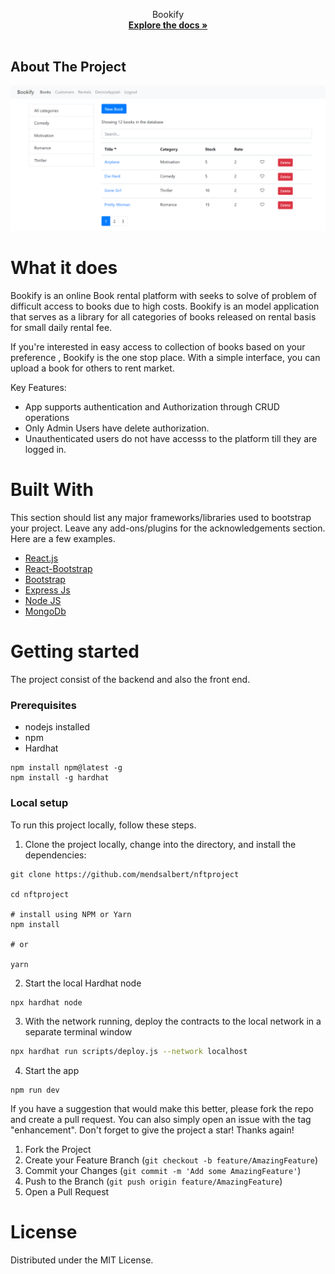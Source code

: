 <div align="center">
  <p align="center">
    Bookify
    <br />
    <a href="https://github.com/dennisappiahALX/bookify"><strong>Explore the docs »</strong></a>
    <br />
    <br />
  </p>
</div>

<!-- ABOUT THE PROJECT -->

## About The Project

<img src="https://github.com/dennisappiahALX/bookify/blob/master/frontend/src/images/Bookify_deleted.png" alt="screenshot" width="" >

# What it does

Bookify is an online Book rental platform with seeks to solve of problem of difficult access to books due to high
costs. Bookify is an model application that serves as a library for all categories of books released on rental basis for small daily rental fee.

If you're interested in easy access to collection of books based on your preference , Bookify is the one stop place. With a simple interface, you can upload a book for others to rent market.

Key Features:

- App supports authentication and Authorization through CRUD operations
- Only Admin Users have delete authorization.
- Unauthenticated users do not have accesss to the platform till they are logged in.

# Built With

This section should list any major frameworks/libraries used to bootstrap your project. Leave any add-ons/plugins for the acknowledgements section. Here are a few examples.

- [React.js](https://reactjs.org/)
- [React-Bootstrap](https://react-bootstrap.github.io/)
- [Bootstrap](https://getbootstrap.com/)
- [Express Js](https://docs.soliditylang.org/en/v0.8.13/)
- [Node JS](https://ipfs.io/)
- [MongoDb](https://ipfs.io/)

# Getting started

The project consist of the backend and also the front end.

### Prerequisites

- nodejs installed
- npm
- Hardhat

```
npm install npm@latest -g
npm install -g hardhat
```

### Local setup

To run this project locally, follow these steps.

1. Clone the project locally, change into the directory, and install the dependencies:

```
git clone https://github.com/mendsalbert/nftproject

cd nftproject

# install using NPM or Yarn
npm install

# or

yarn
```

2. Start the local Hardhat node

```sh
npx hardhat node
```

3. With the network running, deploy the contracts to the local network in a separate terminal window

```sh
npx hardhat run scripts/deploy.js --network localhost
```

4. Start the app

```
npm run dev
```

<!-- ### Configuration

The chain ID should be 80001. If you have a localhost rpc set up, you may need to overwrite it.

To deploy to Polygon test or main networks, update the configurations located in **hardhat.config.js** to use a private key and, optionally, deploy to a private RPC like Infura.

```javascript
/* hardhat.config.js */
require("@nomiclabs/hardhat-waffle");
require("hardhat-contract-sizer");
const privateKey = "private key here";

const projectId = "xxx";

module.exports = {
  defaultNetwork: "hardhat",
  networks: {
    hardhat: {
      chainId: 1337,
      allowUnlimitedContractSize: true,
    },

    matic: {
      url: "---matic url here---",
      accounts: [privateKey],
    },
  },
  solidity: {
    version: "0.8.9",
    settings: {
      optimizer: {
        enabled: true,
        runs: 1,
      },
    },
  },
};
``` -->

If you have a suggestion that would make this better, please fork the repo and create a pull request. You can also simply open an issue with the tag "enhancement". Don't forget to give the project a star! Thanks again!

1. Fork the Project
2. Create your Feature Branch (`git checkout -b feature/AmazingFeature`)
3. Commit your Changes (`git commit -m 'Add some AmazingFeature'`)
4. Push to the Branch (`git push origin feature/AmazingFeature`)
5. Open a Pull Request

# License

Distributed under the MIT License.

<!-- # Contact

- Mends Albert - https://twitter.com/mendalbert -->
